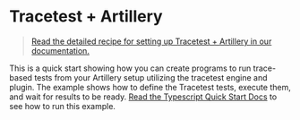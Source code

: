 # Tracetest + Artillery

> [Read the detailed recipe for setting up Tracetest + Artillery in our documentation.](https://docs.tracetest.io/tools-and-integrations/artillery)

This is a quick start showing how you can create programs to run trace-based tests from your Artillery setup utilizing the tracetest engine and plugin. The example shows how to define the Tracetest tests, execute them, and wait for results to be ready. [Read the Typescript Quick Start Docs](https://docs.tracetest.io/tools-and-integrations/artillery) to see how to run this example.

